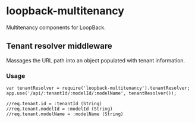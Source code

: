 # loopback-multitenancy

Multitenancy components for LoopBack.

## Tenant resolver middleware

Massages the URL path into an object populated with tenant information.

### Usage

```
var tenantResolver = require('loopback-multitenancy').tenantResolver;
app.use('/api/:tenantId/:modelId/:modelName', tenantResolver());

//req.tenant.id = :tenantId (String)
//req.tenant.modelId = :modelId (String)
//req.tenant.modelName = :modelName (String)
```
